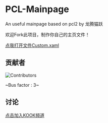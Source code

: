 # PCL-Mainpage

An useful mainpage based on pcl2 by 龙腾猫跃

欢迎Fork此项目，制作你自己的主页文件！

[点我打开文件Custom.xaml](./Custom.xaml)

## 贡献者

![Contributors](https://contrib.rocks/image?repo=MFn233/PCL-Mainpage)

~Bus factor : 3~

## 讨论

[点击加入KOOK频道](https://kook.top/uu1fvv)
